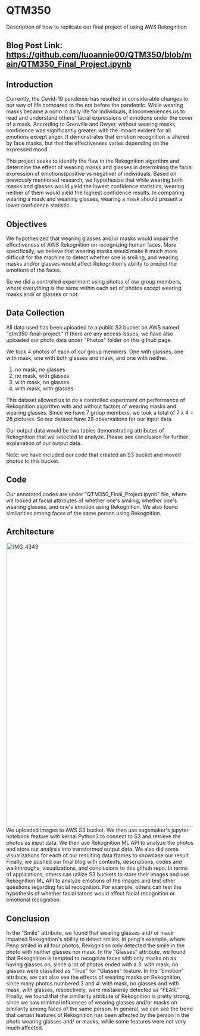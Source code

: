 # QTM350
Description of how to replicate our final project of using AWS Rekognition

## Blog Post Link: https://github.com/luoannie00/QTM350/blob/main/QTM350_Final_Project.ipynb

## Introduction
Currently, the Covid-19 pandemic has resulted in considerable changes to our way of life compared to the era before the pandemic. While wearing masks became a norm in daily life for individuals, it inconveniences us to read and understand others’ facial expressions of emotions under the cover of a mask. According to Grenville and Dwyer, without wearing masks, confidence was significantly greater, with the impact evident for all emotions except anger. It demonstrates that emotion recognition is altered by face masks, but that the effectiveness varies depending on the expressed mood.

This project seeks to identify the flaw in the Rekognition algorithm and determine the effect of wearing masks and glasses in determining the facial expression of emotions(positive vs negative) of individuals. Based on previously mentioned research, we hypothesize that while wearing both masks and glasses would yield the lowest confidence statistics, wearing neither of them would yield the highest confidence results. In comparing wearing a mask and weaning glasses, wearing a mask should present a lower confidence statistic.

## Objectives
We hypothesized that wearing glasses and/or masks would impair the effectiveness of AWS Rekognition on recognizing human faces. More specifically, we believe that wearing masks would make it much more difficult for the machine to detect whether one is smiling, and wearing masks and/or glasses would affect Rekognition's ability to predict the emotions of the faces.

So we did a controlled experiment using photos of our group members, where everything is the same within each set of photos except wearing masks and/ or glasses or not.

## Data Collection 
All data used has been uploaded to a public S3 bucket on AWS named "qtm350-final-project." If there are any access issues, we have also uploaded our photo data under "Photos" folder on this github page. 

We took 4 photos of each of our group members. One with glasses, one with mask, one with both glasses and mask, and one with neither.

1. no mask, no glasses 
2. no mask, with glasses 
3. with mask, no glasses 
4. with mask, with glasses

This dataset allowed us to do a controlled experiment on performance of Rekognition algorithm with and without factors of wearing masks and wearing glasses. Since we have 7 group members, we took a total of 7 x 4 = 28 pictures. So our dataset have 28 observations for our input data.

Our output data would be two tables demonstrating attributes of Rekognition that we selected to analyze. Please see conclusion for further explanation of our output data.

Note: we have included our code that created an S3 bucket and moved photos to this bucket.

## Code
Our annotated codes are under "QTM350_Final_Project.ipynb" file, where we looked at facial attributes of whether one's smiling, whether one's wearing glasses, and one's emotion using Rekognition. We also found similarities among faces of the same person using Rekognition.

## Architecture
<img width="763" alt="IMG_4343" src="https://user-images.githubusercontent.com/90478858/204379441-84816236-9879-422d-bfae-42cc900c6158.PNG">
We uploaded images to AWS S3 bucket. We then use sagemaker's jupyter notebook feature with kernal Python3 to connect to S3 and retrieve the photos as input data. We then use Rekognition ML API to analyze the photos and store our analysis into transformed output data. We also did some visualizations for each of our resulting data frames to showcase our result. Finally, we pushed our final blog with contexts, descriptions, codes and walkthroughs, visualizations, and conclusions to this github repo. In terms of applications, others can utilize S3 buckets to store their images and use Rekognition ML API to analyze emotions of the images and test other questions regarding facial recognition. For example, others can test the hypothesis of whether facial tatoos would affect facial recognition or emotional recognition. 

## Conclusion
In the "Smile" attribute, we found that wearing glasses and/ or mask impaired Rekognition's ability to detect smiles. In peng's example, where Peng smiled in all four photos, Rekognition only detected the smile in the photo with neither glasses nor mask. 
In the "Glasses" attribute, we found that Rekognition is tempted to recognize faces with only masks on as having glasses on, since a lot of photos ended with a 3: with mask, no glasses were classified as "True" for "Glasses" feature.
In the "Emotion" attribute, we can also see the effects of wearing masks on Rekognition, since many photos numbered 3 and 4: with mask, no glasses and with mask, with glasses, respectively, were mistakenly detected as "FEAR."
Finally, we found that the similarity attribute of Rekognition is pretty strong, since we saw minimal influences of wearing glasses and/or masks on similarity among faces of the same person.
In general, we can see the trend that certain features of Rekognition has been affected by the person in the photo wearing glasses and/ or masks, while some features were not very much affected.
